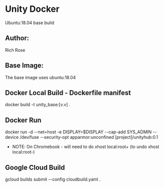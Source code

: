 # Unity Docker

Ubuntu:18.04 base build 

## Author: 
Rich Rose

## Base Image: 

The base image uses ubuntu:18.04

## Docker Local Build - Dockerfile manifest

docker build -t unity_base:[v.v] .

## Docker Run 


docker run -d --net=host -e DISPLAY=$DISPLAY --cap-add SYS_ADMIN  --device /dev/fuse --security-opt apparmor:unconfined [project]/unityhub:0.1


* NOTE: On Chromebook - will need to do xhost local:root+ (to undo xhost local:root-)

## Google Cloud Build
gcloud builds submit --config cloudbuild.yaml .



